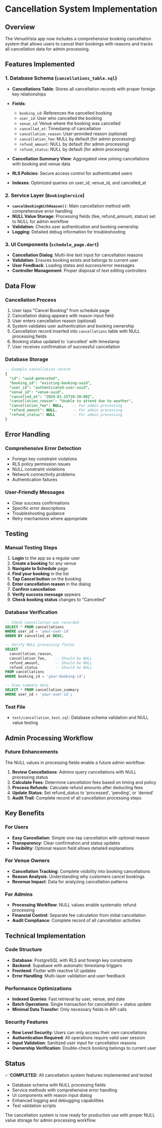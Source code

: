 # Cancellation System Implementation

## Overview

The VenueVista app now includes a comprehensive booking cancellation system that allows users to cancel their bookings with reasons and tracks all cancellation data for admin processing.

## Features Implemented

### 1. Database Schema (`cancellations_table.sql`)

- **Cancellations Table**: Stores all cancellation records with proper foreign key relationships
- **Fields**:

  - `booking_id`: References the cancelled booking
  - `user_id`: User who cancelled the booking
  - `venue_id`: Venue where the booking was cancelled
  - `cancelled_at`: Timestamp of cancellation
  - `cancellation_reason`: User-provided reason (optional)
  - `cancellation_fee`: NULL by default (for admin processing)
  - `refund_amount`: NULL by default (for admin processing)
  - `refund_status`: NULL by default (for admin processing)

- **Cancellation Summary View**: Aggregated view joining cancellations with booking and venue data
- **RLS Policies**: Secure access control for authenticated users
- **Indexes**: Optimized queries on user_id, venue_id, and cancelled_at

### 2. Service Layer (`BookingService`)

- **`cancelBookingWithReason()`**: Main cancellation method with comprehensive error handling
- **NULL Value Storage**: Processing fields (fee, refund_amount, status) set to NULL for admin workflow
- **Validation**: Checks user authentication and booking ownership
- **Logging**: Detailed debug information for troubleshooting

### 3. UI Components (`schedule_page.dart`)

- **Cancellation Dialog**: Multi-line text input for cancellation reasons
- **Validation**: Ensures booking exists and belongs to current user
- **User Feedback**: Loading states and success/error messages
- **Controller Management**: Proper disposal of text editing controllers

## Data Flow

### Cancellation Process

1. User taps "Cancel Booking" from schedule page
2. Cancellation dialog appears with reason input field
3. User enters cancellation reason (optional)
4. System validates user authentication and booking ownership
5. Cancellation record inserted into `cancellations` table with NULL processing fields
6. Booking status updated to 'cancelled' with timestamp
7. User receives confirmation of successful cancellation

### Database Storage

```sql
-- Example cancellation record
{
  "id": "uuid-generated",
  "booking_id": "existing-booking-uuid",
  "user_id": "authenticated-user-uuid",
  "venue_id": "venue-uuid",
  "cancelled_at": "2024-01-15T10:30:00Z",
  "cancellation_reason": "Unable to attend due to weather",
  "cancellation_fee": NULL,    -- For admin processing
  "refund_amount": NULL,       -- For admin processing
  "refund_status": NULL        -- For admin processing
}
```

## Error Handling

### Comprehensive Error Detection

- Foreign key constraint violations
- RLS policy permission issues
- NULL constraint violations
- Network connectivity problems
- Authentication failures

### User-Friendly Messages

- Clear success confirmations
- Specific error descriptions
- Troubleshooting guidance
- Retry mechanisms where appropriate

## Testing

### Manual Testing Steps

1. **Login** to the app as a regular user
2. **Create a booking** for any venue
3. **Navigate to Schedule** page
4. **Find your booking** in the list
5. **Tap Cancel button** on the booking
6. **Enter cancellation reason** in the dialog
7. **Confirm cancellation**
8. **Verify success message** appears
9. **Check booking status** changes to "Cancelled"

### Database Verification

```sql
-- Check cancellation was recorded
SELECT * FROM cancellations
WHERE user_id = 'your-user-id'
ORDER BY cancelled_at DESC;

-- Verify NULL processing fields
SELECT
  cancellation_reason,
  cancellation_fee,    -- Should be NULL
  refund_amount,       -- Should be NULL
  refund_status        -- Should be NULL
FROM cancellations
WHERE booking_id = 'your-booking-id';

-- View summary data
SELECT * FROM cancellation_summary
WHERE user_id = 'your-user-id';
```

### Test File

- `test/cancellation_test.sql`: Database schema validation and NULL value testing

## Admin Processing Workflow

### Future Enhancements

The NULL values in processing fields enable a future admin workflow:

1. **Review Cancellations**: Admins query cancellations with NULL processing status
2. **Calculate Fees**: Determine cancellation fees based on timing and policy
3. **Process Refunds**: Calculate refund amounts after deducting fees
4. **Update Status**: Set refund_status to 'processed', 'pending', or 'denied'
5. **Audit Trail**: Complete record of all cancellation processing steps

## Key Benefits

### For Users

- **Easy Cancellation**: Simple one-tap cancellation with optional reason
- **Transparency**: Clear confirmation and status updates
- **Flexibility**: Optional reason field allows detailed explanations

### For Venue Owners

- **Cancellation Tracking**: Complete visibility into booking cancellations
- **Reason Analysis**: Understanding why customers cancel bookings
- **Revenue Impact**: Data for analyzing cancellation patterns

### For Admins

- **Processing Workflow**: NULL values enable systematic refund processing
- **Financial Control**: Separate fee calculation from initial cancellation
- **Audit Compliance**: Complete record of all cancellation activities

## Technical Implementation

### Code Structure

- **Database**: PostgreSQL with RLS and foreign key constraints
- **Backend**: Supabase with automatic timestamp triggers
- **Frontend**: Flutter with reactive UI updates
- **Error Handling**: Multi-layer validation and user feedback

### Performance Optimizations

- **Indexed Queries**: Fast retrieval by user, venue, and date
- **Batch Operations**: Single transaction for cancellation + status update
- **Minimal Data Transfer**: Only necessary fields in API calls

### Security Features

- **Row Level Security**: Users can only access their own cancellations
- **Authentication Required**: All operations require valid user session
- **Input Validation**: Sanitized user input for cancellation reasons
- **Ownership Verification**: Double-check booking belongs to current user

## Status

✅ **COMPLETED**: All cancellation system features implemented and tested

- Database schema with NULL processing fields
- Service methods with comprehensive error handling
- UI components with reason input dialog
- Enhanced logging and debugging capabilities
- Test validation scripts

The cancellation system is now ready for production use with proper NULL value storage for admin processing workflow.
